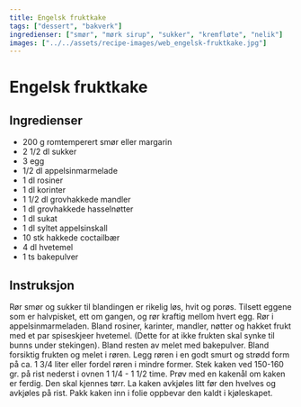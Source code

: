 ```yaml
---
title: Engelsk fruktkake
tags: ["dessert", "bakverk"]
ingredienser: ["smør", "mørk sirup", "sukker", "kremfløte", "nelik"]
images: ["../../assets/recipe-images/web_engelsk-fruktkake.jpg"]
---
```


# Engelsk fruktkake

## Ingredienser

- 200 g romtemperert smør eller margarin
- 2 1/2 dl sukker
- 3 egg
- 1/2 dl appelsinmarmelade
- 1 dl rosiner
- 1 dl korinter
- 1 1/2 dl grovhakkede mandler
- 1 dl grovhakkede hasselnøtter
- 1 dl sukat
- 1 dl syltet appelsinskall
- 10 stk hakkede coctailbær
- 4 dl hvetemel
- 1 ts bakepulver

## Instruksjon

Rør smør og sukker til blandingen er rikelig løs, hvit og porøs. Tilsett eggene som er halvpisket, ett om gangen, og rør kraftig mellom hvert egg. Rør i appelsinmarmeladen. Bland rosiner, karinter, mandler, nøtter og hakket frukt med et par spiseskjeer hvetemel. (Dette for at ikke frukten skal synke til bunns under stekingen). Bland resten av melet med bakepulver. Bland forsiktig frukten og melet i røren. Legg røren i en godt smurt og strødd form på ca. 1 3/4 liter eller fordel røren i mindre former. Stek kaken ved 150-160 gr. på rist nederst i ovnen 1 1/4 - 1 1/2 time. Prøv med en kakenål om kaken er ferdig. Den skal kjennes tørr. La kaken avkjøles litt før den hvelves og avkjøles på rist. Pakk kaken inn i folie oppbevar den kaldt i kjøleskapet.
